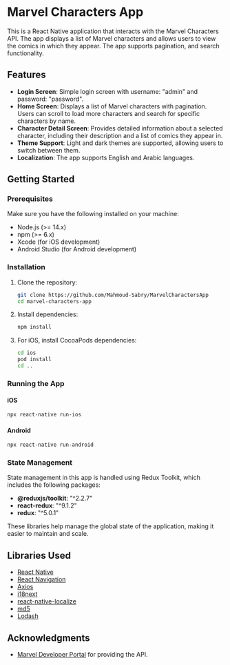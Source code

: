 # Marvel Characters App

This is a React Native application that interacts with the Marvel Characters API. The app displays a list of Marvel characters and allows users to view the comics in which they appear. The app supports pagination, and search functionality.

## Features

- **Login Screen**: Simple login screen with username: "admin" and password: "password".
- **Home Screen**: Displays a list of Marvel characters with pagination. Users can scroll to load more characters and search for specific characters by name.
- **Character Detail Screen**: Provides detailed information about a selected character, including their description and a list of comics they appear in.
- **Theme Support**: Light and dark themes are supported, allowing users to switch between them.
- **Localization**: The app supports English and Arabic languages.

## Getting Started

### Prerequisites

Make sure you have the following installed on your machine:

- Node.js (>= 14.x)
- npm (>= 6.x)
- Xcode (for iOS development)
- Android Studio (for Android development)

### Installation

1. Clone the repository:

   ```bash
   git clone https://github.com/Mahmoud-Sabry/MarvelCharactersApp
   cd marvel-characters-app
   ```

2. Install dependencies:

   ```bash
   npm install
   ```

3. For iOS, install CocoaPods dependencies:

   ```bash
   cd ios
   pod install
   cd ..
   ```

### Running the App

#### iOS

```bash
npx react-native run-ios
```

#### Android

```bash
npx react-native run-android
```

### State Management

State management in this app is handled using Redux Toolkit, which includes the following packages:

- **@reduxjs/toolkit**: "^2.2.7"
- **react-redux**: "^9.1.2"
- **redux**: "^5.0.1"

These libraries help manage the global state of the application, making it easier to maintain and scale.

## Libraries Used

- [React Native](https://reactnative.dev/)
- [React Navigation](https://reactnavigation.org/)
- [Axios](https://github.com/axios/axios)
- [i18next](https://www.i18next.com/)
- [react-native-localize](https://github.com/zoontek/react-native-localize)
- [md5](https://github.com/pvorb/node-md5)
- [Lodash](https://lodash.com/)

## Acknowledgments

- [Marvel Developer Portal](https://developer.marvel.com/) for providing the API.
